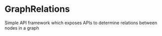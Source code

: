 # GraphRelations
Simple API framework which exposes APIs to determine relations between nodes in a graph
